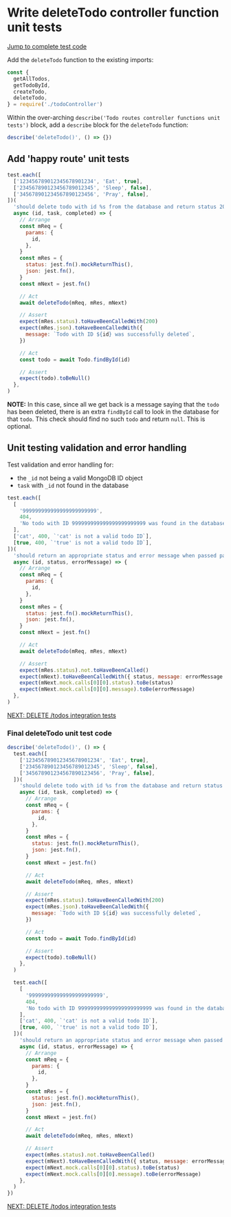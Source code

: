 # Write deleteTodo controller function unit tests

[Jump to complete test code](#final-deletetodo-unit-test-code)

Add the `deleteTodo` function to the existing imports:

```javascript
const {
  getAllTodos,
  getTodoById,
  createTodo,
  deleteTodo,
} = require('./todoController')
```

Within the over-arching `describe('Todo routes controller functions unit tests')` block, add a `describe` block for the `deleteTodo` function:

```javascript
describe('deleteTodo()', () => {})
```

## Add 'happy route' unit tests

```javascript
test.each([
  ['123456789012345678901234', 'Eat', true],
  ['234567890123456789012345', 'Sleep', false],
  ['345678901234567890123456', 'Pray', false],
])(
  'should delete todo with id %s from the database and return status 200 and an array contianing only the deleted todo object',
  async (id, task, completed) => {
    // Arrange
    const mReq = {
      params: {
        id,
      },
    }
    const mRes = {
      status: jest.fn().mockReturnThis(),
      json: jest.fn(),
    }
    const mNext = jest.fn()

    // Act
    await deleteTodo(mReq, mRes, mNext)

    // Assert
    expect(mRes.status).toHaveBeenCalledWith(200)
    expect(mRes.json).toHaveBeenCalledWith({
      message: `Todo with ID ${id} was successfully deleted`,
    })

    // Act
    const todo = await Todo.findById(id)

    // Assert
    expect(todo).toBeNull()
  },
)
```

**NOTE:** In this case, since all we get back is a message saying that the `todo` has been deleted, there is an extra `findById` call to look in the database for that `todo`. This check should find no such `todo` and return `null`. This is optional.

## Unit testing validation and error handling

Test validation and error handling for:

- the `_id` not being a valid MongoDB ID object
- `task` with `_id` not found in the database

```javascript
test.each([
  [
    '999999999999999999999999',
    404,
    'No todo with ID 999999999999999999999999 was found in the database',
  ],
  ['cat', 400, `'cat' is not a valid todo ID`],
  [true, 400, `'true' is not a valid todo ID`],
])(
  'should return an appropriate status and error message when passed params ID of "%s"',
  async (id, status, errorMessage) => {
    // Arrange
    const mReq = {
      params: {
        id,
      },
    }
    const mRes = {
      status: jest.fn().mockReturnThis(),
      json: jest.fn(),
    }
    const mNext = jest.fn()

    // Act
    await deleteTodo(mReq, mRes, mNext)

    // Assert
    expect(mRes.status).not.toHaveBeenCalled()
    expect(mNext).toHaveBeenCalledWith({ status, message: errorMessage })
    expect(mNext.mock.calls[0][0].status).toBe(status)
    expect(mNext.mock.calls[0][0].message).toBe(errorMessage)
  },
)
```

[NEXT: DELETE /todos integration tests](5c_deleteTodo_integrationTests.md)

### Final deleteTodo unit test code

```javascript
describe('deleteTodo()', () => {
  test.each([
    ['123456789012345678901234', 'Eat', true],
    ['234567890123456789012345', 'Sleep', false],
    ['345678901234567890123456', 'Pray', false],
  ])(
    'should delete todo with id %s from the database and return status 200 and an array contianing only the deleted todo object',
    async (id, task, completed) => {
      // Arrange
      const mReq = {
        params: {
          id,
        },
      }
      const mRes = {
        status: jest.fn().mockReturnThis(),
        json: jest.fn(),
      }
      const mNext = jest.fn()

      // Act
      await deleteTodo(mReq, mRes, mNext)

      // Assert
      expect(mRes.status).toHaveBeenCalledWith(200)
      expect(mRes.json).toHaveBeenCalledWith({
        message: `Todo with ID ${id} was successfully deleted`,
      })

      // Act
      const todo = await Todo.findById(id)

      // Assert
      expect(todo).toBeNull()
    },
  )

  test.each([
    [
      '999999999999999999999999',
      404,
      'No todo with ID 999999999999999999999999 was found in the database',
    ],
    ['cat', 400, `'cat' is not a valid todo ID`],
    [true, 400, `'true' is not a valid todo ID`],
  ])(
    'should return an appropriate status and error message when passed params ID of "%s"',
    async (id, status, errorMessage) => {
      // Arrange
      const mReq = {
        params: {
          id,
        },
      }
      const mRes = {
        status: jest.fn().mockReturnThis(),
        json: jest.fn(),
      }
      const mNext = jest.fn()

      // Act
      await deleteTodo(mReq, mRes, mNext)

      // Assert
      expect(mRes.status).not.toHaveBeenCalled()
      expect(mNext).toHaveBeenCalledWith({ status, message: errorMessage })
      expect(mNext.mock.calls[0][0].status).toBe(status)
      expect(mNext.mock.calls[0][0].message).toBe(errorMessage)
    },
  )
})
```

[NEXT: DELETE /todos integration tests](5c_deleteTodo_integrationTests.md)
